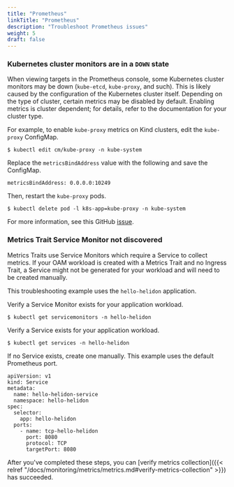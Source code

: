 ```yaml
---
title: "Prometheus"
linkTitle: "Prometheus"
description: "Troubleshoot Prometheus issues"
weight: 5
draft: false
---
```


### Kubernetes cluster monitors are in a `DOWN` state
When viewing targets in the Prometheus console, some Kubernetes cluster monitors may be down (`kube-etcd`, `kube-proxy`, and such). This is likely caused by the configuration of the Kubernetes cluster
itself. Depending on the type of cluster, certain metrics may be disabled by default. Enabling metrics is cluster dependent; for details, refer to the documentation for your cluster type.

For example, to enable `kube-proxy` metrics on Kind clusters, edit the `kube-proxy` ConfigMap.
```
$ kubectl edit cm/kube-proxy -n kube-system
```
Replace the `metricsBindAddress` value with the following and save the ConfigMap.
```
metricsBindAddress: 0.0.0.0:10249
```
Then, restart the `kube-proxy` pods.
```
$ kubectl delete pod -l k8s-app=kube-proxy -n kube-system
```

For more information, see this GitHub [issue](https://github.com/prometheus-community/helm-charts/issues/204).

### Metrics Trait Service Monitor not discovered

Metrics Traits use Service Monitors which require a Service to collect metrics.
If your OAM workload is created with a Metrics Trait and no Ingress Trait, a Service might not be generated for your workload and will need to be created manually.

This troubleshooting example uses the `hello-helidon` application.

Verify a Service Monitor exists for your application workload.
```
$ kubectl get servicemonitors -n hello-helidon
```

Verify a Service exists for your application workload.
```
$ kubectl get services -n hello-helidon
```

If no Service exists, create one manually.
This example uses the default Prometheus port.
```
apiVersion: v1
kind: Service
metadata:
  name: hello-helidon-service
  namespace: hello-helidon
spec:
  selector:
    app: hello-helidon
  ports:
    - name: tcp-hello-helidon
      port: 8080
      protocol: TCP
      targetPort: 8080
```

After you've completed these steps, you can [verify metrics collection]({{< relref "/docs/monitoring/metrics/metrics.md#verify-metrics-collection" >}}) has succeeded.
